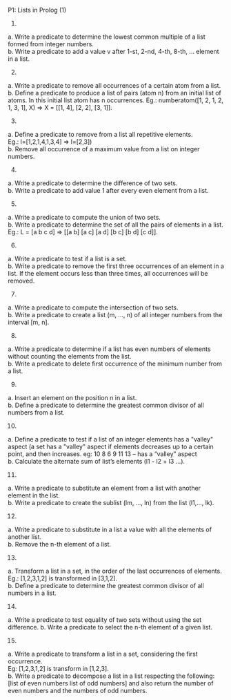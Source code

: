 P1: Lists in Prolog (1)

1.
a. Write a predicate to determine the lowest common multiple of a list formed from integer numbers.		    
b. Write a predicate to add a value v after 1-st, 2-nd, 4-th, 8-th, … element in a list.


2.
a. Write a predicate to remove all occurrences of a certain atom from a list.	      
b. Define a predicate to produce a list of pairs (atom n) from an initial list of atoms. In this initial list atom has
n occurrences. Eg.: numberatom([1, 2, 1, 2, 1, 3, 1], X) => X = [[1, 4], [2, 2], [3, 1]].

3.
a. Define a predicate to remove from a list all repetitive elements.      
Eg.: l=[1,2,1,4,1,3,4] => l=[2,3])	
b. Remove all occurrence of a maximum value from a list on integer numbers.

4.
a. Write a predicate to determine the difference of two sets.	      
b. Write a predicate to add value 1 after every even element from a list.

5.
a. Write a predicate to compute the union of two sets.	      
b. Write a predicate to determine the set of all the pairs of elements in a list.
Eg.: L = [a b c d] => [[a b] [a c] [a d] [b c] [b d] [c d]].

6.
a. Write a predicate to test if a list is a set.	      
b. Write a predicate to remove the first three occurrences of an element in a list. If the element occurs less
than three times, all occurrences will be removed.

7.
a. Write a predicate to compute the intersection of two sets.	      
b. Write a predicate to create a list (m, ..., n) of all integer numbers from the interval [m, n].

8.
a. Write a predicate to determine if a list has even numbers of elements without counting the elements from
the list.	      
b. Write a predicate to delete first occurrence of the minimum number from a list.

9.
a. Insert an element on the position n in a list.	        
b. Define a predicate to determine the greatest common divisor of all numbers from a list.

10.
a. Define a predicate to test if a list of an integer elements has a "valley" aspect (a set has a "valley" aspect if
elements decreases up to a certain point, and then increases.
eg: 10 8 6 9 11 13 – has a “valley” aspect	      
b. Calculate the alternate sum of list’s elements (l1 - l2 + l3 ...).

11.
a. Write a predicate to substitute an element from a list with another element in the list.	        
b. Write a predicate to create the sublist (lm, …, ln) from the list (l1,…, lk).

12.
a. Write a predicate to substitute in a list a value with all the elements of another list.	      	
b. Remove the n-th element of a list.   

13.
a. Transform a list in a set, in the order of the last occurrences of elements. Eg.: [1,2,3,1,2] is transformed in
[3,1,2].	        
b. Define a predicate to determine the greatest common divisor of all numbers in a list.

14.
a. Write a predicate to test equality of two sets without using the set difference.	
b. Write a predicate to select the n-th element of a given list.

15.
a. Write a predicate to transform a list in a set, considering the first occurrence.	
Eg: [1,2,3,1,2] is transform in [1,2,3].	          
b. Write a predicate to decompose a list in a list respecting the following: [list of even numbers list of odd
numbers] and also return the number of even numbers and the numbers of odd numbers.	
